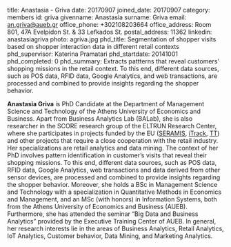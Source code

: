title: Anastasia - Griva
date: 20170907
joined_date: 20170907
category: members
id: griva
givenname: Anastasia
surname: Griva
email: an.griva@aueb.gr
office_phone: +302108203664
office_address: Room 801, 47A Evelpidon St. & 33 Lefkados St.
postal_address: 11362
linkedin: anastasiagriva
photo: agriva.jpg
phd_title: Segmentation of shopper visits based on shopper interaction data in different retail contexts
phd_supervisor: Katerina Pramatari
phd_startdate: 20141001
phd_completed: 0
phd_summary: Extracts pattterns that reveal customers' shopping missions in the retail context. To this end, different data sources, such as POS data, RFID data, Google Analytics, and web transactions, are processed and combined to provide insights regarding the shopper behavior.

**Anastasia Griva** is PhD Candidate at the Department of Management Science and Technology of the Athens University of Economics and Business. Apart from Business Analytics Lab (BALab), she is also researcher in the SCORE research group of the ELTRUN Research Center, where she participates in projects funded by the EU ([SERAMIS](http://seramis-project.eu/), [iTrack](http://www.itrack-project.eu/), [TT](https://transformingtransport.eu/)) and other projects that require a close cooperation with the retail industry. Her specializations are retail analytics and data mining. The context of her PhD involves pattern identification in customer’s visits that reveal their shopping missions. To this end, different data sources, such as POS data, RFID data, Google Analytics, web transactions and data derived from other sensor devices, are processed and combined to provide insights regarding the shopper behavior. Moreover, she holds a BSc in Management Science and Technology with a specialization in Quantitative Methods in Economics and Management, and an MSc (with honors) in Information Systems, both from the Athens University of Economics and Business (AUEB). Furthermore, she has attended the seminar “Big Data and Business Analytics” provided by the Executive Training Center of AUEB. In general, her research interests lie in the areas of Business Analytics, Retail Analytics, IoT Analytics, Customer behavior, Data Mining, and Marketing Analytics.
